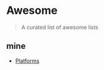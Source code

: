# Awesome

> A curated list of awesome lists


## mine

- [Platforms](https://github.com/CISOfy/lynis)
